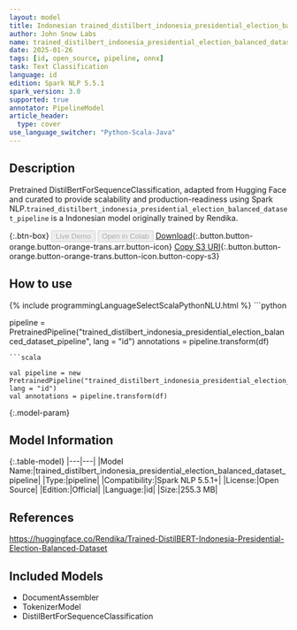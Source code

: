 ```yaml
---
layout: model
title: Indonesian trained_distilbert_indonesia_presidential_election_balanced_dataset_pipeline pipeline DistilBertForSequenceClassification from Rendika
author: John Snow Labs
name: trained_distilbert_indonesia_presidential_election_balanced_dataset_pipeline
date: 2025-01-26
tags: [id, open_source, pipeline, onnx]
task: Text Classification
language: id
edition: Spark NLP 5.5.1
spark_version: 3.0
supported: true
annotator: PipelineModel
article_header:
  type: cover
use_language_switcher: "Python-Scala-Java"
---
```


## Description

Pretrained DistilBertForSequenceClassification, adapted from Hugging Face and curated to provide scalability and production-readiness using Spark NLP.`trained_distilbert_indonesia_presidential_election_balanced_dataset_pipeline` is a Indonesian model originally trained by Rendika.

{:.btn-box}
<button class="button button-orange" disabled>Live Demo</button>
<button class="button button-orange" disabled>Open in Colab</button>
[Download](https://s3.amazonaws.com/auxdata.johnsnowlabs.com/public/models/trained_distilbert_indonesia_presidential_election_balanced_dataset_pipeline_id_5.5.1_3.0_1737873881596.zip){:.button.button-orange.button-orange-trans.arr.button-icon}
[Copy S3 URI](s3://auxdata.johnsnowlabs.com/public/models/trained_distilbert_indonesia_presidential_election_balanced_dataset_pipeline_id_5.5.1_3.0_1737873881596.zip){:.button.button-orange.button-orange-trans.button-icon.button-copy-s3}

## How to use



<div class="tabs-box" markdown="1">
{% include programmingLanguageSelectScalaPythonNLU.html %}
```python

pipeline = PretrainedPipeline("trained_distilbert_indonesia_presidential_election_balanced_dataset_pipeline", lang = "id")
annotations =  pipeline.transform(df)   

```
```scala

val pipeline = new PretrainedPipeline("trained_distilbert_indonesia_presidential_election_balanced_dataset_pipeline", lang = "id")
val annotations = pipeline.transform(df)

```
</div>

{:.model-param}
## Model Information

{:.table-model}
|---|---|
|Model Name:|trained_distilbert_indonesia_presidential_election_balanced_dataset_pipeline|
|Type:|pipeline|
|Compatibility:|Spark NLP 5.5.1+|
|License:|Open Source|
|Edition:|Official|
|Language:|id|
|Size:|255.3 MB|

## References

https://huggingface.co/Rendika/Trained-DistilBERT-Indonesia-Presidential-Election-Balanced-Dataset

## Included Models

- DocumentAssembler
- TokenizerModel
- DistilBertForSequenceClassification